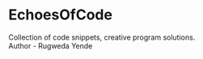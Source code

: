 # EchoesOfCode
Collection of code snippets, creative program solutions.
<br>
Author - Rugweda Yende
